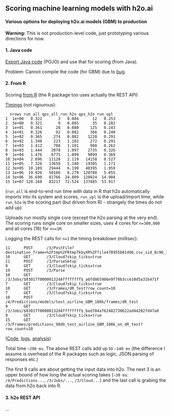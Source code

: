 
## Scoring machine learning models with h2o.ai

#### Various options for deploying h2o.ai models (GBM) to production

**Warning:** This is not production-level code, just prototyping various directions for now.

#### 1. Java code

[Export Java code](2-pojo) (POJO) and use that for scoring (from Java).

Problem: Cannot compile the code (for GBM) due to [bug](https://0xdata.atlassian.net/browse/PUBDEV-1395).


#### 2. From R

Scoring [from R](3-from_R) (the R package too uses actually the REST API)

[Timings](3-from_R/1-score.R) (not rigourous):
```
  nrows run_all qps_all run_h2o qps_h2o run_upl
1  1e+00   0.322       3   0.084      12   0.253
2  3e+00   0.321       9   0.085      35   0.282
3  1e+01   0.361      28   0.080     125   0.243
4  3e+01   0.326      92   0.082     366   0.240
5  1e+02   0.365     274   0.082    1220   0.291
6  3e+02   1.348     223   1.102     272   0.291
7  1e+03   1.412     708   1.101     908   0.262
8  3e+03   1.444    2078   1.097    2735   0.326
9  1e+04   1.476    6775   1.099    9099   0.369
10 3e+04   2.696   11128   2.119   14158   0.527
11 1e+05   7.326   13650   5.180   19305   1.171
12 3e+05  10.189   29444   6.199   48395   1.959
13 1e+06  19.926   50186   8.279  120788   5.055
14 3e+06  36.690   81766  24.809  120924  14.904
15 1e+07 120.168   83217  72.524  137885  53.917
```

(`run_all` is end-to-end run time with data in R that h2o automatically imports into its system and scores,
`run_upl` is the upload/import time, while `run_h2o` is the scoring part (but driven from R) - strangely the times do
not add up)

Uploads run mostly single core (except the h2o parsing at the very end). The scoring runs
single core on smaller sizes, uses 4 cores for `n=300,000` and all cores (16) for `n>=1M`.

Logging the REST calls for `n=1` the timing breakdown (millisec):
```
11      POST      /3/PostFile?destination_frame=%2Ftmp%2FRtmpTkbyXR%2Ffile478955b01496.csv_sid_8c96_16
10      GET       /3/Cloud?skip_ticks=true
11      POST      /3/ParseSetup
9       GET       /3/Cloud?skip_ticks=true
19      POST      /3/Parse
10      GET       /3/Jobs/$03017f00000132d4ffffffff$_a6fd865986e9f70b3cce10d5a31b471f
7       GET       /3/Cloud?skip_ticks=true
10      GET       /3/Frames/dR_test?row_count=10
7       GET       /3/Cloud?skip_ticks=true
10      POST      /4/Predictions/models/test_airline_GBM_100k/frames/dR_test
9       GET       /3/Jobs/$03017f00000132d4ffffffff$_bed784af62482730622ad442027d47a0
9       GET       /3/Cloud?skip_ticks=true
15      GET       /3/Frames/predictions_98db_test_airline_GBM_100k_on_dR_test?row_count=10
```
([Code](3-from_R/2-score-RESTcalls.R), [logs](3-from_R/log-all_incl_upload.log), 
[analysis](3-from_R/2a-score-RESTcalls_analysis.txt))

Total time `~290 ms`. The above REST calls add up to `~140 ms` (the difference I assume is overhead of the
R packages such as logic, JSON parsing of responses etc.)

The first 9 calls are about getting the input data into h2o. The next 3 is an upper bound of how 
long the actual scoring takes (`~30 ms`: `/4/Predictions...`, `/3/Jobs/...`, `/3/Cloud...`) and the
last call is grabing the data from h2o back into R.


#### 3. h2o REST API

...

